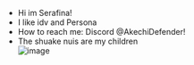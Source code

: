 - Hi im Serafina!
- I like idv and Persona 
-  How to reach me: Discord @AkechiDefender!
- The shuake nuis are my children  
 ![image](https://github.com/AkechiDefender/AkechiDefender/assets/167214731/b39a469e-cf1f-4ac0-afd7-08095f6e33cd)
